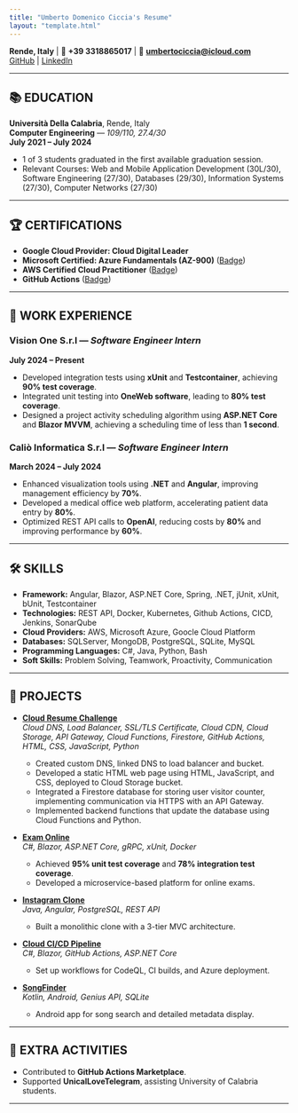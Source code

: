 ```yaml
---
title: "Umberto Domenico Ciccia's Resume"
layout: "template.html"
---
```


**Rende, Italy** | 📱 **+39 3318865017** | 📧 **[umbertociccia@icloud.com](mailto:umbertociccia@icloud.com)**  
[GitHub](https://github.com/umbertocicciaa) | [LinkedIn](https://www.linkedin.com/in/umberto-domenico-ciccia/)

---

## 📚 **EDUCATION**

**Università Della Calabria**, Rende, Italy  
**Computer Engineering** — _109/110, 27.4/30_  
**July 2021 – July 2024**

- 1 of 3 students graduated in the first available graduation session.
- Relevant Courses: Web and Mobile Application Development (30L/30), Software Engineering (27/30), Databases (29/30), Information Systems (27/30), Computer Networks (27/30)

---

## 🏆 **CERTIFICATIONS**

- **Google Cloud Provider: Cloud Digital Leader**
- **Microsoft Certified: Azure Fundamentals (AZ-900)** ([Badge](https://learn.microsoft.com/it-it/users/umbertodomenicociccia-8738/credentials/f5bc89b9bbcf5b9e?ref=https%3A%2F%2Fwww.linkedin.com%2F))
- **AWS Certified Cloud Practitioner** ([Badge](https://www.credly.com/badges/16d46fdf-8e1c-4841-b210-79eed946cc44/public_url))
- **GitHub Actions** ([Badge](https://www.credly.com/badges/a4233ae1-dfa3-4213-b26c-114002aefba4/public_url))

---

## 💼 **WORK EXPERIENCE**

### **Vision One S.r.l** — _Software Engineer Intern_

**July 2024 – Present**

- Developed integration tests using **xUnit** and **Testcontainer**, achieving **90% test coverage**.
- Integrated unit testing into **OneWeb software**, leading to **80% test coverage**.
- Designed a project activity scheduling algorithm using **ASP.NET Core** and **Blazor MVVM**, achieving a scheduling time of less than **1 second**.

### **Caliò Informatica S.r.l** — _Software Engineer Intern_

**March 2024 – July 2024**

- Enhanced visualization tools using **.NET** and **Angular**, improving management efficiency by **70%**.
- Developed a medical office web platform, accelerating patient data entry by **80%**.
- Optimized REST API calls to **OpenAI**, reducing costs by **80%** and improving performance by **60%**.

---

## 🛠️ **SKILLS**

- **Framework:** Angular, Blazor, ASP.NET Core, Spring, .NET, jUnit, xUnit, bUnit, Testcontainer
- **Technologies:** REST API, Docker, Kubernetes, Github Actions, CICD, Jenkins, SonarQube
- **Cloud Providers:** AWS, Microsoft Azure, Goocle Cloud Platform
- **Databases:** SQLServer, MongoDB, PostgreSQL, SQLite, MySQL
- **Programming Languages:** C#, Java, Python, Bash
- **Soft Skills:** Problem Solving, Teamwork, Proactivity, Communication

---

## 📂 **PROJECTS**

- **[Cloud Resume Challenge](https://github.com/umbertocicciaa/cloud-resume-challenge-frontend)**  
  _Cloud DNS, Load Balancer, SSL/TLS Certificate, Cloud CDN, Cloud Storage, API Gateway, Cloud Functions, Firestore, GitHub Actions, HTML, CSS, JavaScript, Python_

  - Created custom DNS, linked DNS to load balancer and bucket.
  - Developed a static HTML web page using HTML, JavaScript, and CSS, deployed to Cloud Storage bucket.
  - Integrated a Firestore database for storing user visitor counter, implementing communication via HTTPS with an API Gateway.
  - Implemented backend functions that update the database using Cloud Functions and Python.

- **[Exam Online](https://github.com/umbertocicciaa/EsamiOnline)**  
  _C#, Blazor, ASP.NET Core, gRPC, xUnit, Docker_

  - Achieved **95% unit test coverage** and **78% integration test coverage**.
  - Developed a microservice-based platform for online exams.

- **[Instagram Clone](https://github.com/umbertocicciaa/UnicalSocialNetworkBackend)**  
  _Java, Angular, PostgreSQL, REST API_

  - Built a monolithic clone with a 3-tier MVC architecture.

- **[Cloud CI/CD Pipeline](https://github.com/umbertocicciaa/CloudCICDPipeline)**  
  _C#, Blazor, GitHub Actions, ASP.NET Core_

  - Set up workflows for CodeQL, CI builds, and Azure deployment.

- **[SongFinder](https://github.com/umbertocicciaa/SongFinder)**  
  _Kotlin, Android, Genius API, SQLite_
  - Android app for song search and detailed metadata display.

---

## 🌟 **EXTRA ACTIVITIES**

- Contributed to **GitHub Actions Marketplace**.
- Supported **UnicalLoveTelegram**, assisting University of Calabria students.

---
